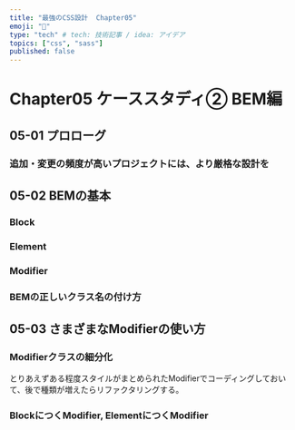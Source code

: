 ```yaml
---
title: "最強のCSS設計  Chapter05"
emoji: "📌"
type: "tech" # tech: 技術記事 / idea: アイデア
topics: ["css", "sass"]
published: false
---
```


# Chapter05 ケーススタディ② BEM編

## 05-01 プロローグ

### 追加・変更の頻度が高いプロジェクトには、より厳格な設計を


## 05-02 BEMの基本

### Block

### Element

### Modifier

### BEMの正しいクラス名の付け方


## 05-03 さまざまなModifierの使い方

### Modifierクラスの細分化

とりあえずある程度スタイルがまとめられたModifierでコーディングしておいて、後で種類が増えたらリファクタリングする。

### BlockにつくModifier, ElementにつくModifier


